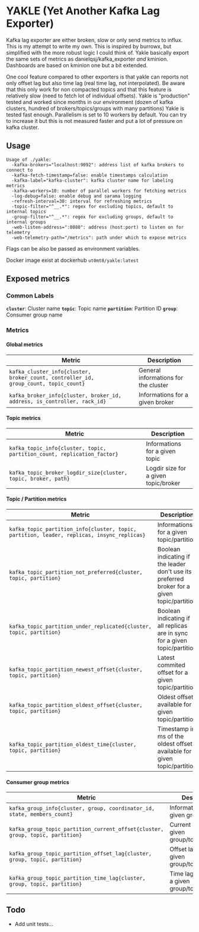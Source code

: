 # YAKLE (Yet Another Kafka Lag Exporter)

Kafka lag exporter are either broken, slow or only send metrics to influx.
This is my attempt to write my own. This is inspired by burrowx, but simplified with the more robust logic I could think of.
Yakle basically export the same sets of metrics as danielqsj/kafka_exporter *and* kminion. Dashboards are based on kminion one but a bit extended.

One cool feature compared to other exporters is that yakle can reports not only offset lag but also time lag (real time lag, not interpolated).
Be aware that this only work for non compacted topics and that this feature is relatively slow (need to fetch lot of individual offsets).
Yakle is "production" tested and worked since months in our environment (dozen of kafka clusters, hundred of brokers/topics/groups with many partitions)
Yakle is tested fast enough. Parallelism is set to 10 workers by default. You can try to increase it but this is not measured faster and put a lot of pressure on kafka cluster.

## Usage

```
Usage of ./yakle:
  -kafka-brokers="localhost:9092": address list of kafka brokers to connect to
  -kafka-fetch-timestamp=false: enable timestamps calculation
  -kafka-label="kafka-cluster": kafka cluster name for labeling metrics
  -kafka-workers=10: number of parallel workers for fetching metrics
  -log-debug=false: enable debug and sarama logging
  -refresh-interval=30: interval for refreshing metrics
  -topic-filter="^__.*": regex for excluding topics, default to internal topics
  -group-filter="^__.*": regex for excluding groups, default to internal groups
  -web-listen-address=":8080": address (host:port) to listen on for telemetry
  -web-telemetry-path="/metrics": path under which to expose metrics
```

Flags can be also be passed as environment variables. 

Docker image exist at dockerhub `ut0mt8/yakle:latest`

## Exposed metrics

### Common Labels

**`cluster`**: Cluster name
**`topic`**: Topic name
**`partition`**: Partition ID 
**`group`**: Consumer group name


### Metrics

#### Global metrics
| Metric | Description |
| --- | --- |
| `kafka_cluster_info{cluster, broker_count, controller_id, group_count, topic_count}` | General informations for the cluster |
| `kafka_broker_info{cluster, broker_id, address, is_controller, rack_id}` | Informations for a given broker |

#### Topic metrics
| Metric | Description |
| --- | --- |
| `kafka_topic_info{cluster, topic, partition_count, replication_factor}` | Informations for a given topic |
| `kafka_topic_broker_logdir_size{cluster, topic, broker, path}` | Logdir size for a given topic/broker |

#### Topic / Partition metrics
| Metric | Description |
| --- | --- |
| `kafka_topic_partition_info{cluster, topic, partition, leader, replicas, insync_replicas}` | Informations for a given topic/partition |
| `kafka_topic_partition_not_preferred{cluster, topic, partition}` | Boolean indicating if the leader don't use its preferred broker for a given topic/partition |
| `kafka_topic_partition_under_replicated{cluster, topic, partition}` | Boolean indicating if all replicas are in sync for a given topic/partition |
| `kafka_topic_partition_newest_offset{cluster, topic, partition}` | Latest commited offset for a given topic/partition |
| `kafka_topic_partition_oldest_offset{cluster, topic, partition}` | Oldest offset available for a given topic/partition |
| `kafka_topic_partition_oldest_time{cluster, topic, partition}` | Timestamp in ms of the oldest offset available for a given topic/partition |


#### Consumer group metrics
| Metric | Description |
| --- | --- |
| `kafka_group_info{cluster, group, coordinator_id, state, members_count}` | Informations for a given group |
| `kafka_group_topic_partition_current_offset{cluster, group, topic, partition}` | Current offset for a given group/topic/partition |
| `kafka_group_topic_partition_offset_lag{cluster, group, topic, partition}` | Offset lag for a given group/topic/partition |
| `kafka_group_topic_partition_time_lag{cluster, group, topic, partition}` | Time lag (in ms) for a given group/topic/partition |



## Todo

 - Add unit tests...

